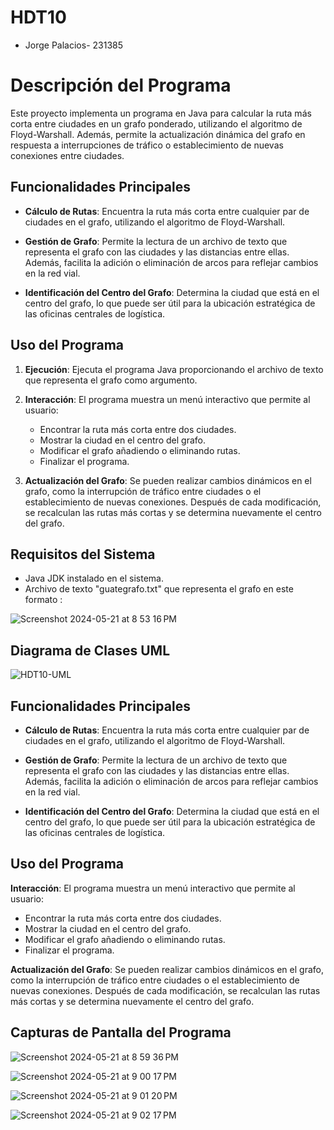 # HDT10

- Jorge Palacios- 231385
  
# Descripción del Programa

Este proyecto implementa un programa en Java para calcular la ruta más corta entre ciudades en un grafo ponderado, utilizando el algoritmo de Floyd-Warshall. Además, permite la actualización dinámica del grafo en respuesta a interrupciones de tráfico o establecimiento de nuevas conexiones entre ciudades.

## Funcionalidades Principales

- **Cálculo de Rutas**: Encuentra la ruta más corta entre cualquier par de ciudades en el grafo, utilizando el algoritmo de Floyd-Warshall.
  
- **Gestión de Grafo**: Permite la lectura de un archivo de texto que representa el grafo con las ciudades y las distancias entre ellas. Además, facilita la adición o eliminación de arcos para reflejar cambios en la red vial.

- **Identificación del Centro del Grafo**: Determina la ciudad que está en el centro del grafo, lo que puede ser útil para la ubicación estratégica de las oficinas centrales de logística.

## Uso del Programa

1. **Ejecución**: Ejecuta el programa Java proporcionando el archivo de texto que representa el grafo como argumento.

2. **Interacción**: El programa muestra un menú interactivo que permite al usuario:
   - Encontrar la ruta más corta entre dos ciudades.
   - Mostrar la ciudad en el centro del grafo.
   - Modificar el grafo añadiendo o eliminando rutas.
   - Finalizar el programa.

3. **Actualización del Grafo**: Se pueden realizar cambios dinámicos en el grafo, como la interrupción de tráfico entre ciudades o el establecimiento de nuevas conexiones. Después de cada modificación, se recalculan las rutas más cortas y se determina nuevamente el centro del grafo.

## Requisitos del Sistema

- Java JDK instalado en el sistema.
- Archivo de texto "guategrafo.txt" que representa el grafo en este formato :
  
![Screenshot 2024-05-21 at 8 53 16 PM](https://github.com/Palasuwu/Algoritmos-y-estructura-de-datos-HDT10/assets/134471477/9b057bb1-db6a-4c01-bcc6-d1c295927f5e)



## Diagrama de Clases UML 

![HDT10-UML](https://github.com/Palasuwu/Algoritmos-y-estructura-de-datos-HDT10/assets/134471477/d5c6d09a-cf84-403d-9717-54368f0a4b5a)

## Funcionalidades Principales

- **Cálculo de Rutas**: Encuentra la ruta más corta entre cualquier par de ciudades en el grafo, utilizando el algoritmo de Floyd-Warshall.
  
- **Gestión de Grafo**: Permite la lectura de un archivo de texto que representa el grafo con las ciudades y las distancias entre ellas. Además, facilita la adición o eliminación de arcos para reflejar cambios en la red vial.

- **Identificación del Centro del Grafo**: Determina la ciudad que está en el centro del grafo, lo que puede ser útil para la ubicación estratégica de las oficinas centrales de logística.

## Uso del Programa


**Interacción**: El programa muestra un menú interactivo que permite al usuario:
   - Encontrar la ruta más corta entre dos ciudades.
   - Mostrar la ciudad en el centro del grafo.
   - Modificar el grafo añadiendo o eliminando rutas.
   - Finalizar el programa.

**Actualización del Grafo**: Se pueden realizar cambios dinámicos en el grafo, como la interrupción de tráfico entre ciudades o el establecimiento de nuevas conexiones. Después de cada modificación, se recalculan las rutas más cortas y se determina nuevamente el centro del grafo.

## Capturas de Pantalla del Programa 

![Screenshot 2024-05-21 at 8 59 36 PM](https://github.com/Palasuwu/Algoritmos-y-estructura-de-datos-HDT10/assets/134471477/3a32e05b-418d-47fc-93b2-e423e5103772)

![Screenshot 2024-05-21 at 9 00 17 PM](https://github.com/Palasuwu/Algoritmos-y-estructura-de-datos-HDT10/assets/134471477/a1ecc63d-51ec-4855-9f17-7aa97bd29568)

![Screenshot 2024-05-21 at 9 01 20 PM](https://github.com/Palasuwu/Algoritmos-y-estructura-de-datos-HDT10/assets/134471477/051d07e5-1c1c-4f00-9c06-3dac54824bbf)

![Screenshot 2024-05-21 at 9 02 17 PM](https://github.com/Palasuwu/Algoritmos-y-estructura-de-datos-HDT10/assets/134471477/3018c98f-691c-425b-9823-261805bc52ae)



